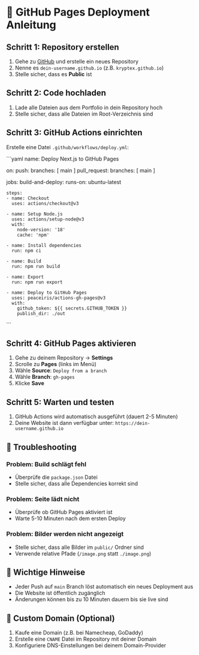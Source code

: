 # 🚀 GitHub Pages Deployment Anleitung

## Schritt 1: Repository erstellen
1. Gehe zu [GitHub](https://github.com) und erstelle ein neues Repository
2. Nenne es `dein-username.github.io` (z.B. `kryptex.github.io`)
3. Stelle sicher, dass es **Public** ist

## Schritt 2: Code hochladen
1. Lade alle Dateien aus dem Portfolio in dein Repository hoch
2. Stelle sicher, dass alle Dateien im Root-Verzeichnis sind

## Schritt 3: GitHub Actions einrichten
Erstelle eine Datei `.github/workflows/deploy.yml`:

\`\`\`yaml
name: Deploy Next.js to GitHub Pages

on:
  push:
    branches: [ main ]
  pull_request:
    branches: [ main ]

jobs:
  build-and-deploy:
    runs-on: ubuntu-latest
    
    steps:
    - name: Checkout
      uses: actions/checkout@v3
      
    - name: Setup Node.js
      uses: actions/setup-node@v3
      with:
        node-version: '18'
        cache: 'npm'
        
    - name: Install dependencies
      run: npm ci
      
    - name: Build
      run: npm run build
      
    - name: Export
      run: npm run export
      
    - name: Deploy to GitHub Pages
      uses: peaceiris/actions-gh-pages@v3
      with:
        github_token: ${{ secrets.GITHUB_TOKEN }}
        publish_dir: ./out
\`\`\`

## Schritt 4: GitHub Pages aktivieren
1. Gehe zu deinem Repository → **Settings**
2. Scrolle zu **Pages** (links im Menü)
3. Wähle **Source**: `Deploy from a branch`
4. Wähle **Branch**: `gh-pages`
5. Klicke **Save**

## Schritt 5: Warten und testen
1. GitHub Actions wird automatisch ausgeführt (dauert 2-5 Minuten)
2. Deine Website ist dann verfügbar unter: `https://dein-username.github.io`

## 🔧 Troubleshooting

### Problem: Build schlägt fehl
- Überprüfe die `package.json` Datei
- Stelle sicher, dass alle Dependencies korrekt sind

### Problem: Seite lädt nicht
- Überprüfe ob GitHub Pages aktiviert ist
- Warte 5-10 Minuten nach dem ersten Deploy

### Problem: Bilder werden nicht angezeigt
- Stelle sicher, dass alle Bilder im `public/` Ordner sind
- Verwende relative Pfade (`/image.png` statt `./image.png`)

## 📝 Wichtige Hinweise
- Jeder Push auf `main` Branch löst automatisch ein neues Deployment aus
- Die Website ist öffentlich zugänglich
- Änderungen können bis zu 10 Minuten dauern bis sie live sind

## 🎯 Custom Domain (Optional)
1. Kaufe eine Domain (z.B. bei Namecheap, GoDaddy)
2. Erstelle eine `CNAME` Datei im Repository mit deiner Domain
3. Konfiguriere DNS-Einstellungen bei deinem Domain-Provider
